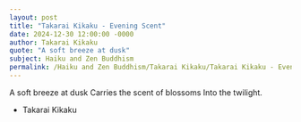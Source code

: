 ```yaml
---
layout: post
title: "Takarai Kikaku - Evening Scent"
date: 2024-12-30 12:00:00 -0000
author: Takarai Kikaku
quote: "A soft breeze at dusk"
subject: Haiku and Zen Buddhism
permalink: /Haiku and Zen Buddhism/Takarai Kikaku/Takarai Kikaku - Evening Scent
---
```


A soft breeze at dusk
Carries the scent of blossoms
Into the twilight.


- Takarai Kikaku
